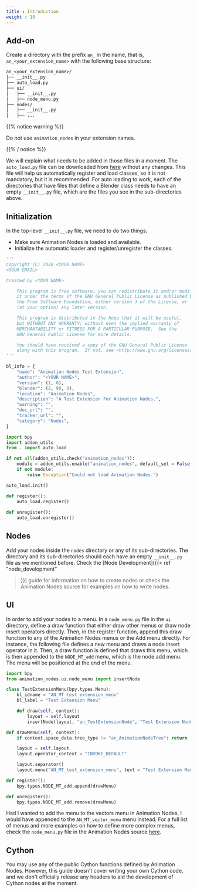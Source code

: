 ```yaml
---
title : Introduction
weight : 10
---
```


## Add-on

Create a directory with the prefix `an_` in the name, that is,
`an_<your_extension_name>` with the following base structure:

```txt
an_<your_extension_name>/
├── __init__.py
├── auto_load.py
├── ui/
│   ├── __init__.py
│   ├── node_menu.py
├── nodes/
│   ├── __init__.py
│   ├── ...
```

{{% notice warning %}}

Do not use `animation_nodes` in your extension names.

{{% / notice %}}

We will explain what needs to be added in those files in a moment. The
`auto_load.py` file can be downloaded from [here][auto_load] without any
changes. This file will help us automatically register and load classes, so it
is not mandatory, but it is recommended. For auto loading to work, each of the
directories that have files that define a Blender class needs to have an empty
`__init__.py` file, which are the files you see in the sub-directories above.

## Initialization

In the top-level `__init__.py` file, we need to do two things:

- Make sure Animation Nodes is loaded and available.
- Initialize the automatic loader and register/unregister the classes.

```python
'''
Copyright (C) 2020 <YOUR NAME>
<YOUR EMAIL>

Created by <YOUR NAME>

    This program is free software: you can redistribute it and/or modify
    it under the terms of the GNU General Public License as published by
    the Free Software Foundation, either version 3 of the License, or
    (at your option) any later version.

    This program is distributed in the hope that it will be useful,
    but WITHOUT ANY WARRANTY; without even the implied warranty of
    MERCHANTABILITY or FITNESS FOR A PARTICULAR PURPOSE.  See the
    GNU General Public License for more details.

    You should have received a copy of the GNU General Public License
    along with this program.  If not, see <http://www.gnu.org/licenses/>.
'''

bl_info = {
    "name": "Animation Nodes Test Extension",
    "author": "<YOUR NAME>",
    "version": (1, 0),
    "blender": (2, 90, 0),
    "location": "Animation Nodes",
    "description": "A Test Extension For Animation Nodes.",
    "warning": "",
    "doc_url": "",
    "tracker_url": "",
    "category": "Nodes",
}

import bpy
import addon_utils
from . import auto_load

if not all(addon_utils.check("animation_nodes")):
    module = addon_utils.enable("animation_nodes", default_set = False, persistent = True)
    if not module:
        raise Exception("Could not load Animation Nodes.")

auto_load.init()

def register():
    auto_load.register()
    
def unregister():
    auto_load.unregister()
```

## Nodes

Add your nodes inside the `nodes` directory or any of its sub-directories. The
directory and its sub-directories should each have an empty `__init__.py` file
as we mentioned before. Check the [Node Development]({{< ref "node_development"
>}}) guide for information on how to create nodes or check the Animation Nodes
source for examples on how to write nodes.

## UI

In order to add your nodes to a menu. In a `node_menu.py` file in the `ui`
directory, define a draw function that either draw other menus or draw node
insert operators directly. Then, in the register function, append this draw
function to any of the Animation Nodes menus or the Add menu directly. For
instance, the following file defines a new menu and draws a node insert
operator in it. Then, a draw function is defined that draws this menu, which is
then appended to the `NODE_MT_add` menu, which is the node add menu. The menu
will be positioned at the end of the menu.

```python
import bpy
from animation_nodes.ui.node_menu import insertNode

class TestExtensionMenu(bpy.types.Menu):
    bl_idname = "AN_MT_test_extension_menu"
    bl_label = "Test Extension Menu"

    def draw(self, context):
        layout = self.layout
        insertNode(layout, "an_TestExtensionNode", "Test Extension Node")

def drawMenu(self, context):
    if context.space_data.tree_type != "an_AnimationNodeTree": return

    layout = self.layout
    layout.operator_context = "INVOKE_DEFAULT"

    layout.separator()
    layout.menu("AN_MT_test_extension_menu", text = "Test Extension Menu", icon = "SCRIPTPLUGINS")

def register():
    bpy.types.NODE_MT_add.append(drawMenu)

def unregister():
    bpy.types.NODE_MT_add.remove(drawMenu)
```

Had I wanted to add the menu to the vectors menu in Animation Nodes, I would
have appended to the `AN_MT_vector_menu` menu instead. For a full list of
menus and more examples on how to define more complex menus, check the
`node_menu.py` file in the Animation Nodes source [here][node_menu].

## Cython

You may use any of the public Cython functions defined by Animation Nodes.
However, this guide doesn't cover writing your own Cython code, and we don't
officially release any headers to aid the development of Cython nodes at the
moment.

[auto_load]: https://raw.githubusercontent.com/JacquesLucke/animation_nodes/master/animation_nodes/auto_load.py
[node_menu]: https://github.com/JacquesLucke/animation_nodes/blob/master/animation_nodes/ui/node_menu.py

